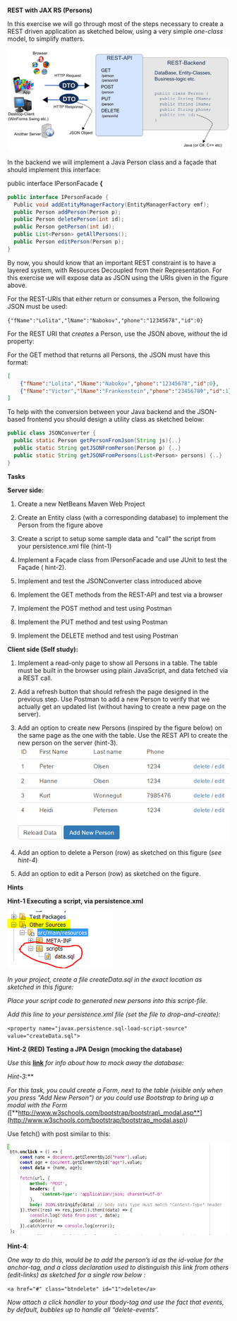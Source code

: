 **REST with JAX RS (Persons)**

In this exercise we will go through most of the steps necessary to
create a REST driven application as sketched below, using a very simple
*one-class* model, to simplify matters.

![](media/rest.png)

In the backend we will implement a Java Person class and a façade that
should implement this interface:

public interface IPersonFacade **{**

```java
public interface IPersonFacade {
  Public void addEntityManagerFactory(EntityManagerFactory emf);
  public Person addPerson(Person p);  
  public Person deletePerson(int id);  
  public Person getPerson(int id);  
  public List<Person> getAllPersons();  
  public Person editPerson(Person p);  
}
```

By now, you should know that an important REST constraint is to have a
layered system, with Resources Decoupled from their Representation. For
this exercise we will expose data as JSON using the URIs given in the
figure above.

For the REST-URIs that either return or consumes a Person, the following
JSON must be used:

`{"fName":"Lolita","lName":"Nabokov","phone":"12345678","id":0}`

For the REST URI that *creates* a Person, use the JSON above, *without*
the id property:

For the GET method that returns all Persons, the JSON must have this
format:

```json
[
    {"fName":"Lolita","lName":"Nabokov","phone":"12345678","id":0},
    {"fName":"Victor","lName":"Frankenstein","phone":"23456789","id":1}
]
```

To help with the conversion between your Java backend and the JSON-based
frontend you should design a utility class as sketched below:

```java
public class JSONConverter {
  public static Person getPersonFromJson(String js){..}  
  public static String getJSONFromPerson(Person p) {..}  
  public static String getJSONFromPersons(List<Person> persons) {..}  
}
```

**Tasks**

**Server side:**

1.  Create a new NetBeans Maven Web Project

2.  Create an Entity class (with a corresponding database) to implement the Person from the figure above

3.  Create a script to setup some sample data and "call" the script from your persistence.xml file (hint-1)

4.  Implement a Façade class from IPersonFacade and use JUnit to test the Façade ( hint-2).

5.  Implement and test the JSONConverter class introduced above

6.  Implement the GET methods from the REST-API and test via a browser

7.  Implement the POST method and test using Postman

8.  Implement the PUT method and test using Postman

9.  Implement the DELETE method and test using Postman

**Client side (Self study):**

1.  Implement a read-only page to show all Persons in a table. The table must be built in the browser using plain JavaScript, and data fetched via a REST call.

2.  Add a refresh button that should refresh the page designed in the previous step. Use Postman to add a new Person to verify that we actually get an updated list (without having to create a new page on the server).

3.  Add an option to create new Persons (inspired by the figure below) on the same page as the one with the table. Use the REST API to create the new person on the server (hint-3).![](media/person_table.png)

4.  Add an option to delete a Person (row) as sketched on this figure (*see hint-4*)

5.  Add an option to edit a Person (row) as sketched on the figure.

**Hints**

**Hint-1 Executing a script, via persistence.xml**

![](media/scripts_folder.png)

*In your project, create a file createData.sql in *the exact location*
as sketched in this figure:*

*Place your script code to generated new persons into this script-file.*

*Add this line to your persistence.xml file (set the file to
drop-and-create):*

`<property name="javax.persistence.sql-load-script-source" 
value="createData.sql">`

**Hint-2 (RED) Testing a JPA Design (mocking the database)**

*Use this*
[**link**](https://docs.google.com/document/d/1txCv5GpCqsIGNn-PSq5_Qgd5_GQaixNNSQy_C6AuY8Q/edit?usp=sharing)
*for info about how to mock away the database:*

**Hint-3*:***

*For this task, you could create a Form, next to the table (visible only
when you press "Add New Person") or you could use Bootstrap to bring up
a modal with the Form
(*[**http://www.w3schools.com/bootstrap/bootstrap\_modal.asp**](http://www.w3schools.com/bootstrap/bootstrap_modal.asp)*)*

Use fetch() with post similar to this:

![](media/fetch_post.png)

**Hint-4**:

*One way to do this, would be to add the person’s id as the id-value for
the anchor-tag, and a class declaration used to distinguish this link
from others (edit-links) as sketched for a single row below :*

`<a href="#" class="btndelete" id="1">delete</a>`

*Now attach a click handler to your tbody-tag and use the fact that
events, by default, bubbles up to handle all “delete-events”.*
